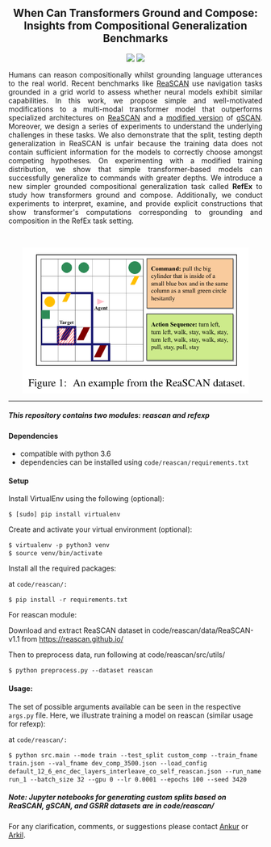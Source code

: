 <h2 align="center">
  When Can Transformers Ground and Compose: Insights from Compositional Generalization Benchmarks
</h2>

<p align="center">
  <a href="https://2022.emnlp.org/"><img src="https://img.shields.io/badge/EMNLP-2022-blueviolet"></a>
  <a href="">
    <img src="https://img.shields.io/badge/License-MIT-green">
  </a>
</p>


<p align="justify">
Humans can reason compositionally whilst grounding language utterances to the real world. Recent benchmarks like <a href="https://arxiv.org/abs/2109.08994">ReaSCAN</a> use navigation tasks grounded in a grid world to assess whether neural models exhibit similar capabilities. In this work, we propose simple and well-motivated modifications to a multi-modal transformer model that outperforms specialized architectures on <a href="https://arxiv.org/abs/2109.08994">ReaSCAN</a> and a <a href="https://arxiv.org/abs/2109.12243">modified version</a> of <a href="https://arxiv.org/abs/2003.05161">gSCAN</a>. Moreover, we design a series of experiments to understand the underlying challenges in these tasks. We also demonstrate that the split, testing depth generalization in ReaSCAN is unfair because the training data does not contain sufficient information for the models to correctly choose amongst competing hypotheses. On experimenting with a modified training distribution, we show that simple transformer-based models can successfully generalize to commands with greater depths. We introduce a new simpler grounded compositional generalization task called <b>RefEx</b> to study how transformers ground and compose. Additionally, we conduct experiments to interpret, examine, and provide explicit constructions that show transformer's computations corresponding to grounding and composition in the RefEx task setting.
</p>

<br>
<p align="center"><img align="center"  src="./images/reascan_ex.png" alt="..." width="450">
</p>
<hr>

##### This repository contains two modules: reascan and refexp

#### Dependencies

- compatible with python 3.6
- dependencies can be installed using `code/reascan/requirements.txt`


#### Setup

Install VirtualEnv using the following (optional):

```shell
$ [sudo] pip install virtualenv
```

Create and activate your virtual environment (optional):

```shell
$ virtualenv -p python3 venv
$ source venv/bin/activate
```

Install all the required packages:

at `code/reascan/:`

```shell
$ pip install -r requirements.txt
```

For reascan module:

Download and extract ReaSCAN dataset in code/reascan/data/ReaSCAN-v1.1 from https://reascan.github.io/

Then to preprocess data, run following at code/reascan/src/utils/

```shell
$ python preprocess.py --dataset reascan
```

#### Usage:

The set of possible arguments available can be seen in the respective `args.py` file. Here, we illustrate training a model on reascan (similar usage for refexp):

at `code/reascan/:`

```
$ python src.main --mode train --test_split custom_comp --train_fname train.json --val_fname dev_comp_3500.json --load_config default_12_6_enc_dec_layers_interleave_co_self_reascan.json --run_name run_1 --batch_size 32 --gpu 0 --lr 0.0001 --epochs 100 --seed 3420
```

##### Note: Jupyter notebooks for generating custom splits based on ReaSCAN, gSCAN, and GSRR datasets are in code/reascan/

<!-- #### Citation -->

<!-- If you use our data or code, please cite our work:

```

``` -->

For any clarification, comments, or suggestions please contact [Ankur](mailto:ankursikarwardc@gmail.com) or [Arkil](http://arkilpatel.github.io/).

